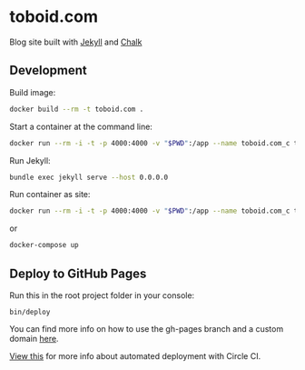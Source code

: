 # toboid.com

Blog site built with [Jekyll](http://jekyllrb.com/) and [Chalk](https://github.com/nielsenramon/chalk)

## Development
Build image:

``` bash
docker build --rm -t toboid.com .
```

Start a container at the command line:
``` bash
docker run --rm -i -t -p 4000:4000 -v "$PWD":/app --name toboid.com_c toboid.com /bin/bash
```

Run Jekyll:
``` bash
bundle exec jekyll serve --host 0.0.0.0
```

Run container as site:
``` bash
docker run --rm -i -t -p 4000:4000 -v "$PWD":/app --name toboid.com_c toboid.com bundle exec jekyll serve --host 0.0.0.0
```
or
``` bash
docker-compose up
```

## Deploy to GitHub Pages

Run this in the root project folder in your console:

    bin/deploy

You can find more info on how to use the gh-pages branch and a custom domain [here](https://help.github.com/articles/quick-start-setting-up-a-custom-domain/).

[View this](https://github.com/nielsenramon/kickster#automated-deployment-with-circle-ci) for more info about automated deployment with Circle CI.
